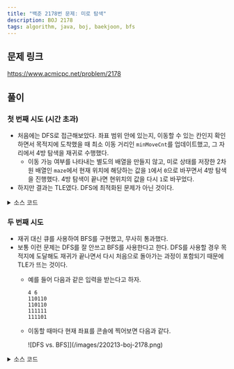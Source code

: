 ```yaml
---
title: "백준 2178번 문제: 미로 탐색"
description: BOJ 2178
tags: algorithm, java, boj, baekjoon, bfs
---
```


## 문제 링크

https://www.acmicpc.net/problem/2178

## 풀이

### 첫 번째 시도 (시간 초과)

- 처음에는 DFS로 접근해보았다. 좌표 범위 안에 있는지, 이동할 수 있는 칸인지 확인하면서 목적지에 도착했을 때 최소 이동 거리인 `minMoveCnt`를 업데이트했고, 그 자리에서 4방 탐색을 재귀로 수행했다.
  - 이동 가능 여부를 나타내는 별도의 배열을 만들지 않고, 미로 상태를 저장한 2차원 배열인 `maze`에서 현재 위치에 해당하는 값을 `1`에서 `0`으로 바꾸면서 4방 탐색을 진행했다. 4방 탐색이 끝나면 현위치의 값을 다시 `1`로 바꾸었다.
- 하지만 결과는 TLE였다. DFS에 최적화된 문제가 아닌 것이다.

<details>
<summary>소스 코드</summary>
<div markdown="1">

```java
import java.io.BufferedReader;
import java.io.IOException;
import java.io.InputStreamReader;
import java.util.StringTokenizer;

/**
 * 백준 2178번: 미로 탐색
 */
public class Main {
    private static int[][] maze;
    private static int[] dr = {-1, 0, 1, 0};	// y 좌표에 대한 델타값 (위에서부터 시계 방향)
    private static int[] dc = {0, 1, 0, -1};	// x 좌표에 대한 델타값 (위에서부터 시계 방향)
    private static int minMoveCnt, n, m;
    
    public static void main(String[] args) throws IOException {
        BufferedReader br = new BufferedReader(new InputStreamReader(System.in));
        StringTokenizer st = new StringTokenizer(br.readLine());

        n = Integer.parseInt(st.nextToken());
        m = Integer.parseInt(st.nextToken());
        
        maze = new int[n][m];
        minMoveCnt = n * m;
        
        // 미로 초기화
        for (int i = 0; i < n; i++) {
            String row = br.readLine();
            for (int j = 0; j < m; j++) {
                maze[i][j] = row.charAt(j) - '0';
            }
        }
        
        // 시작점에서 재귀 호출 시작
        move(0, 0, 1);
        
        System.out.println(minMoveCnt);
        br.close();
    }
    
    public static void move(int r, int c, int cnt) {
        // 좌표를 벗어나면 리턴
        if (r < 0 || r >= n || c < 0 || c >= m) return;
        
        // 이동할 수 있는 칸(1)이 아니면 리턴
        if (maze[r][c] == 0) return;
        
        // 목적지에 도착하면 minMoveCnt 갱신 후 리턴
        if (r == n - 1 && c == m - 1) {
            minMoveCnt = Math.min(minMoveCnt, cnt);
            return;
        }
        
        // 현재 위치를 중복해서 이동하지 않도록 0으로 표시
        maze[r][c] = 0;
        
        // 네 방향으로 재귀 호출
        for (int i = 0; i < 4; i++) {
            move(r + dr[i], c + dc[i], cnt + 1);
        }
        
        // 0으로 표시한 현재 위치를 다시 1로 표시
        maze[r][c] = 1;
    }
}

```

</div>
</details>

### 두 번째 시도

- 재귀 대신 큐를 사용하여 BFS를 구현했고, 무사히 통과했다.
- 보통 이런 문제는 DFS를 잘 안쓰고 BFS를 사용한다고 한다. DFS를 사용할 경우 목적지에 도달해도 재귀가 끝나면서 다시 처음으로 돌아가는 과정이 포함되기 때문에 TLE가 뜨는 것이다. 
  - 예를 들어 다음과 같은 입력을 받는다고 하자.
    ```
    4 6
    110110
    110110
    111111
    111101
    ```
  - 이동할 때마다 현재 좌표를 콘솔에 찍어보면 다음과 같다.

    ![DFS vs. BFS]](/images/220213-boj-2178.png)

<details>
<summary>소스 코드</summary>
<div markdown="1">

```java
import java.io.BufferedReader;
import java.io.IOException;
import java.io.InputStreamReader;
import java.util.LinkedList;
import java.util.Queue;
import java.util.StringTokenizer;

/**
 * 백준 2178번: 미로 탐색
 */
public class Main {
    public static void main(String[] args) throws IOException {
        BufferedReader br = new BufferedReader(new InputStreamReader(System.in));
        StringTokenizer st = new StringTokenizer(br.readLine());

        int n = Integer.parseInt(st.nextToken());
        int m = Integer.parseInt(st.nextToken());
        
        int[][] maze = new int[n][m];
        boolean[][] visited = new boolean[n][m];
        int minMoveCnt = n * m;
        
        int[] dr = {-1, 0, 1, 0};	// y 좌표에 대한 델타값 (위에서부터 시계 방향)
        int[] dc = {0, 1, 0, -1};	// x 좌표에 대한 델타값 (위에서부터 시계 방향)
        
        // 미로 초기화
        for (int i = 0; i < n; i++) {
            String row = br.readLine();
            for (int j = 0; j < m; j++) {
                maze[i][j] = row.charAt(j) - '0';
            }
        }
        
        // BFS를 사용한 방법
        Queue<int[]> queue = new LinkedList<>();
        queue.offer(new int[] {0, 0, 1});
        
        while (!queue.isEmpty()) {
            int[] curr = queue.poll();
            int r = curr[0];
            int c = curr[1];
            int cnt = curr[2];
            
            // 좌표를 벗어나면 다음 원소 추출
            if (r < 0 || r >= n || c < 0 || c >= m) continue;
            
            // 이동할 수 있는 칸(1)이 아니거나 이미 방문했으면 다음 원소 추출
            if (maze[r][c] == 0 || visited[r][c]) continue;
            
            // 현재 위치를 중복해서 이동하지 않도록 표시
            visited[r][c] = true;
            
            // 목적지에 도착하면 minMoveCnt 갱신 후 다음 원소 추출
            if (r == n - 1 && c == m - 1) {
                minMoveCnt = Math.min(minMoveCnt, cnt);
                continue;
            }
            
            // 인접 4방향을 큐에 추가
            for (int i = 0; i < 4; i++) {
                queue.offer(new int[] {r + dr[i], c + dc[i], cnt + 1});
            }
        }
        
        System.out.println(minMoveCnt);
        br.close();
    }
}
```

</div>
</details>
